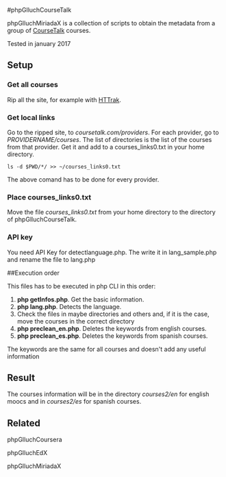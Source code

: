 #phpGlluchCourseTalk
 
 
phpGlluchMiriadaX is a collection of scripts to obtain 
the metadata from a group of 
[CourseTalk](https://www.coursetalk.com/) courses. 

Tested in january 2017
 
 ## Setup
 
 ### Get all courses
 
 Rip all the site, for example with [HTTrak](http://www.httrack.com/).
 
 ### Get local links
 Go to the ripped site, to *coursetalk.com/providers*. 
 For each provider, go to *PROVIDERNAME/courses*. 
 The list of directories is the list of the courses 
 from that provider. Get it and add to a courses_links0.txt 
 in your home directory.
    
    ls -d $PWD/*/ >> ~/courses_links0.txt
 
 The above comand has to be done for every provider.
 
 ### Place courses_links0.txt
 Move the file *courses_links0.txt* from your home directory 
 to the directory of phpGlluchCourseTalk.
 
 
 ### API key 
 You need API Key for detectlanguage.php. The write it in lang_sample.php and rename the file to lang.php
 
 
 ##Execution order
 
 This files has to be executed in php CLI in this order:
 
 1. **php getInfos.php**. Get the basic information.
 2. **php lang.php**. Detects the language.
 3. Check the files in maybe directories and others and,
  if it is the case, move the courses in the correct directory
 3. **php preclean_en.php**. Deletes the keywords from english courses.
 4. **php preclean_es.php**. Deletes the keywords from spanish courses.
 
 The keywords are the same for all
 courses and doesn't add any useful information
 
 ## Result
 The courses information will be in the directory *courses2/en* for english moocs and in *courses2/es* for spanish courses.
 
 ## Related
 
 phpGlluchCoursera
 
 phpGlluchEdX
 
 phpGlluchMiriadaX
